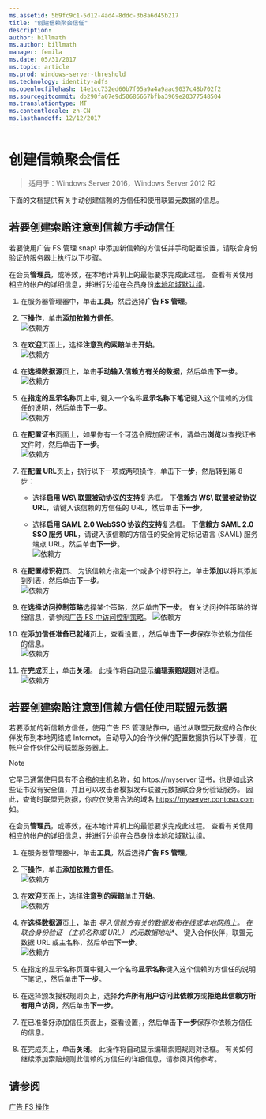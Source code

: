 ```yaml
---
ms.assetid: 5b9fc9c1-5d12-4ad4-8ddc-3b8a6d45b217
title: "创建信赖聚会信任"
description: 
author: billmath
ms.author: billmath
manager: femila
ms.date: 05/31/2017
ms.topic: article
ms.prod: windows-server-threshold
ms.technology: identity-adfs
ms.openlocfilehash: 14e1cc732ed60b7f05a9a4a9aac9037c48b702f2
ms.sourcegitcommit: db290fa07e9d50686667bfba3969e20377548504
ms.translationtype: MT
ms.contentlocale: zh-CN
ms.lasthandoff: 12/12/2017
---
```

# <a name="create-a-relying-party-trust"></a>创建信赖聚会信任

>适用于：Windows Server 2016，Windows Server 2012 R2

下面的文档提供有关手动创建信赖的方信任和使用联盟元数据的信息。
  
## <a name="to-create-a-claims-aware-relying-party-trust-manually"></a>若要创建索赔注意到信赖方手动信任 

若要使用广告 FS 管理 snap\ 中添加新信赖的方信任并手动配置设置，请联合身份验证的服务器上执行以下步骤。  

在会员**管理员**，或等效，在本地计算机上的最低要求完成此过程。  查看有关使用相应的帐户的详细信息，并进行分组在会员身份[本地和域默认组](https://go.microsoft.com/fwlink/?LinkId=83477)。
  
1. 在服务器管理器中，单击**工具**，然后选择**广告 FS 管理**。  
  
2.  下**操作**，单击**添加依赖方信任**。  
![依赖方](media/Create-a-Relying-Party-Trust/addtrust1.PNG)   

3.  在**欢迎**页面上，选择**注意到的索赔**单击**开始**。  
![依赖方](media/Create-a-Relying-Party-Trust/addtrust2.PNG) 
  
4.  在**选择数据源**页上，单击**手动输入信赖方有关的数据**，然后单击**下一步**。  
![依赖方](media/Create-a-Relying-Party-Trust/addtrust3.PNG) 
  
5.  在**指定的显示名称**页上中, 键入一个名称**显示名称**下**笔记**键入这个信赖的方信任的说明，然后单击**下一步**。  
![依赖方](media/Create-a-Relying-Party-Trust/addtrust4.PNG) 

6. 在**配置证书**页面上，如果你有一个可选令牌加密证书，请单击**浏览**以查找证书文件时，然后单击**下一步**。  
![依赖方](media/Create-a-Relying-Party-Trust/addtrust5.PNG) 

7.  在**配置 URL**页上，执行以下一项或两项操作，单击**下一步**，然后转到第 8 步：  
  
    -   选择**启用 WS\ 联盟被动协议的支持**复选框。 下**信赖方 WS\ 联盟被动协议 URL**，请键入该信赖的方信任的 URL，然后单击**下一步**。  
  
    -   选择**启用 SAML 2.0 WebSSO 协议的支持**复选框。 下**信赖方 SAML 2.0 SSO 服务 URL**，请键入该信赖的方信任的安全肯定标记语言 \(SAML\) 服务端点 URL，然后单击**下一步**。  
![依赖方](media/Create-a-Relying-Party-Trust/addtrust6.PNG)   

8. 在**配置标识符**页、 为该信赖方指定一个或多个标识符上，单击**添加**以将其添加到列表，然后单击**下一步**。  
![依赖方](media/Create-a-Relying-Party-Trust/addtrust8.PNG)
  
9.  在**选择访问控制策略**选择某个策略，然后单击**下一步**。  有关访问控件策略的详细信息，请参阅[广告 FS 中访问控制策略](Access-Control-Policies-in-AD-FS.md)。 
![依赖方](media/Create-a-Relying-Party-Trust/addtrust9.PNG)

10. 在**添加信任准备已就绪**页上，查看设置，，然后单击**下一步**保存你依赖方信任的信息。  
   ![依赖方](media/Create-a-Relying-Party-Trust/addtrust10.PNG) 
11. 在**完成**页上，单击**关闭**。 此操作将自动显示**编辑索赔规则**对话框。  
![依赖方](media/Create-a-Relying-Party-Trust/addtrust11.PNG) 

## <a name="to-create-a-claims-aware-relying-party-trust-using-federation-metadata"></a>若要创建索赔注意到信赖方信任使用联盟元数据

若要添加的新信赖方信任，使用广告 FS 管理贴靠中，通过从联盟元数据的合作伙伴发布到本地网络或 Internet，自动导入的合作伙伴的配置数据执行以下步骤，在帐户合作伙伴公司联盟服务器上。

>[!NOTE]
>它早已通常使用具有不合格的主机名称，如 https://myserver 证书，也是如此这些证书没有安全值，并且可以攻击者模拟发布联盟元数据联合身份验证服务。 因此，查询时联盟元数据，你应仅使用合法的域名 https://myserver.contoso.com 如。

在会员**管理员**，或等效，在本地计算机上的最低要求完成此过程。  查看有关使用相应的帐户的详细信息，并进行分组在会员身份[本地和域默认组](https://go.microsoft.com/fwlink/?LinkId=83477)。


1. 在服务器管理器中，单击**工具**，然后选择**广告 FS 管理**。  
  
2.  下**操作**，单击**添加依赖方信任**。  
![依赖方](media/Create-a-Relying-Party-Trust/addtrust1.PNG)   

3.  在**欢迎**页面上，选择**注意到的索赔**单击**开始**。  
![依赖方](media/Create-a-Relying-Party-Trust/addtrust2.PNG) 
  
4.  在**选择数据源**页上，单击 **导入信赖方有关的数据发布在线或本地网络上*。 在**联合身份验证 （主机名称或 URL） 的元数据地址**、 键入合作伙伴，联盟元数据 URL 或主名称，然后单击**下一步**。  
![依赖方](media/Create-a-Relying-Party-Trust/addtrust12.PNG) 

5.  在指定的显示名称页面中键入一个名称**显示名称**键入这个信赖的方信任的说明下笔记,，然后单击**下一步**。

6.  在选择颁发授权规则页上，选择**允许所有用户访问此依赖方**或**拒绝此信赖方所有用户访问**，然后单击**下一步**。

7.  在已准备好添加信任页面上，查看设置，，然后单击**下一步**保存你依赖方信任的信息。

8.  在完成页上，单击**关闭**。 此操作将自动显示编辑索赔规则对话框。 有关如何继续添加索赔规则此信赖的方信任的详细信息，请参阅其他参考。




## <a name="see-also"></a>请参阅  
[广告 FS 操作](../../ad-fs/AD-FS-2016-Operations.md) 
